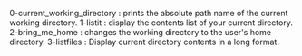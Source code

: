 0-current_working_directory : prints the absolute path name of the current working directory.
1-listit : display the contents list of your current directory.
2-bring_me_home : changes the working directory to the user's home directory.
3-listfiles : Display current directory contents in a long format.
